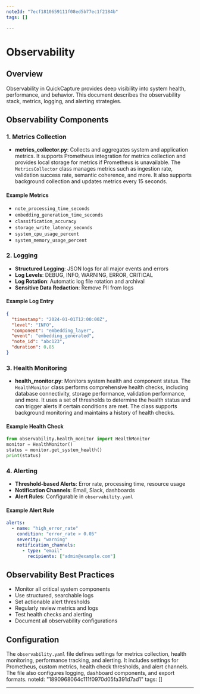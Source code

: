 ```yaml
---
noteId: "7ecf1810659111f08ed5b77ec1f2184b"
tags: []

---
```


# Observability

## Overview

Observability in QuickCapture provides deep visibility into system health, performance, and behavior. This document describes the observability stack, metrics, logging, and alerting strategies.

## Observability Components

### 1. Metrics Collection
- **metrics_collector.py**: Collects and aggregates system and application metrics. It supports Prometheus integration for metrics collection and provides local storage for metrics if Prometheus is unavailable. The `MetricsCollector` class manages metrics such as ingestion rate, validation success rate, semantic coherence, and more. It also supports background collection and updates metrics every 15 seconds.

#### Example Metrics
- `note_processing_time_seconds`
- `embedding_generation_time_seconds`
- `classification_accuracy`
- `storage_write_latency_seconds`
- `system_cpu_usage_percent`
- `system_memory_usage_percent`

### 2. Logging
- **Structured Logging**: JSON logs for all major events and errors
- **Log Levels**: DEBUG, INFO, WARNING, ERROR, CRITICAL
- **Log Rotation**: Automatic log file rotation and archival
- **Sensitive Data Redaction**: Remove PII from logs

#### Example Log Entry
```json
{
  "timestamp": "2024-01-01T12:00:00Z",
  "level": "INFO",
  "component": "embedding_layer",
  "event": "embedding_generated",
  "note_id": "abc123",
  "duration": 0.85
}
```

### 3. Health Monitoring
- **health_monitor.py**: Monitors system health and component status. The `HealthMonitor` class performs comprehensive health checks, including database connectivity, storage performance, validation performance, and more. It uses a set of thresholds to determine the health status and can trigger alerts if certain conditions are met. The class supports background monitoring and maintains a history of health checks.

#### Example Health Check
```python
from observability.health_monitor import HealthMonitor
monitor = HealthMonitor()
status = monitor.get_system_health()
print(status)
```

### 4. Alerting
- **Threshold-based Alerts**: Error rate, processing time, resource usage
- **Notification Channels**: Email, Slack, dashboards
- **Alert Rules**: Configurable in `observability.yaml`

#### Example Alert Rule
```yaml
alerts:
  - name: "high_error_rate"
    condition: "error_rate > 0.05"
    severity: "warning"
    notification_channels:
      - type: "email"
        recipients: ["admin@example.com"]
```

## Observability Best Practices
- Monitor all critical system components
- Use structured, searchable logs
- Set actionable alert thresholds
- Regularly review metrics and logs
- Test health checks and alerting
- Document all observability configurations

## Configuration

The `observability.yaml` file defines settings for metrics collection, health monitoring, performance tracking, and alerting. It includes settings for Prometheus, custom metrics, health check thresholds, and alert channels. The file also configures logging, dashboard components, and export formats. 
noteId: "1890968064c111f0970d05fa391d7ad1"
tags: []

---

 